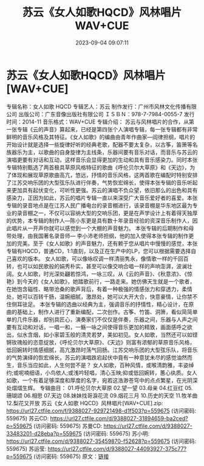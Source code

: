 ﻿---
title: 苏云《女人如歌HQCD》风林唱片WAV+CUE
date: 2023-09-04 09:07:11
categories: WAV车载音乐、镜像
tags: 华语中文
---
# 苏云《女人如歌HQCD》风林唱片[WAV+CUE]

专辑名称：女人如歌 HQCD
专辑艺人：苏云
制作发行：广州市风林文化传播有限公司
出版公司：广东音像出版社有限公司
ＩＳＢＮ：978-7-7984-0055-7
发行时间：2014-11
音乐格式：WAV+CUE
专辑介绍：
苏云与风林唱片的合作，从第一张专辑《云的声音》算起来，已经是第四张个人演唱专辑，每一张专辑都有非常鲜明的音乐风格及其特征。《女人如歌》的编曲由青年作曲家—阎律担纲，唱片的开始设计就是选择一些旋律好听的经典老歌，配器不要太复杂，以古筝，笛箫等名族器乐为主，以歌曲的自身旋律为主线条，乐器间要有音乐对话，而音乐与苏云的演唱更要有对话和互动，这样音乐会显得更加的生动和具有音乐感染力。同时本张专辑特别甄选了两首极具草原风格特征的歌曲《呼伦贝尔大草原》和《天边》，为了体现和展现草原歌曲高亢，悠远，抒情的音乐风格，这两首歌在编配时特别安排了江苏交响乐团的大型弦乐队进行伴奏，气势恢宏绵长，使得本张专辑的音乐听起来更加具有起伏变化，可听性更强。苏云的演唱不负众望，依旧那么的出色和具有感染力，正因为如此，苏云的唱片专辑一直以来深受广大音乐爱好者的喜爱。本张专辑的录音地点是在江苏人民广播电台的录音棚进行，该录音棚是华东地区最为专业的录音棚之一，不仅可以容纳大型的交响乐团，更是在声学设计上有着得天独厚的优势，本专辑的制作人—陈小东更是具有数十年录音经验的资深音乐制作人，因此唱片从一开声你就可以感觉到一个大棚的声音魅力。
本张专辑的后期制作和母带处理，由我国著名录音师—
李小沛老师担纲，他的加入使得本张专辑的制作更加的完美。至于《女人如歌》的声音魅力，还有赖于您从唱片中慢慢的感觉，本张专辑有HQCD，普通CD，1:1直刻，以及正在生产中的LP，您可以根据需要选择自己喜欢的版本。
女人如歌，可以像咏叹调一样清丽隽永，像情歌一样的千回百转，也可以如民歌般的娟秀朴实，甚至可以像交响合唱一样的声响澎湃，波澜壮阔。女人如歌，时光深处翩若惊鸿，一咏三叹。从《云的声音》、《秋意浓》、《惊艳》到今天的《女人如歌》，她踏歌前行，一路走来。她仿佛天生就是一个歌者，在她饱含磁性、略带沧桑的歌声背后，有着一种极强的情感张力和穿透力，柔情处，她可以百转千肠，温婉细腻，激昂处，她可以大开大合，快意豪情，让你禁不住侧耳驻足。
本张专辑的选曲以经典为主，强调音乐的抒情性，精心设计，在原曲的基础上，制作人进行了重新编配，二次创作。古筝、竹笛、洞箫，看似简简单单的几件乐器，却别具匠心，演奏家们不仅仅是伴奏，乐器之间，乐器与人声之间要有互动和对话，一唱一和，一觞一咏之间使得音乐更加的精致，画面感呼之欲出，似水含烟，如小家碧玉般的清灵若梦，美如初见。女人如歌，当然还可以如铿锵玫瑰般的恣意绽放，《呼伦贝尔大草原》、《天边》则富有浓郁的草原音乐风格，低回婉转时情感细腻，高亢激昂时荡气回肠。江苏交响乐团的大型弦乐队，将音乐的气势演绎的恢宏绵长，苏云的演唱跌宕起伏中竟有一种意犹未尽的感觉油然而生，音乐当应如此，人生何尝不是？
女人如歌，百种风情，或喉清韵雅，丰姿绰约;或呢喃细语，小鸟依人;或浅吟轻唱，清心玉映;抑或低回婉转，蕙心纨质。女人如歌，一个有着足够深度和厚度的名字，宛若这浩渺苍穹中的点点繁星，在光阴深处熠熠生辉。
专辑曲目：
01.呼伦贝尔大草原
02.望一望
03.母亲
04.红豆红
05.珊瑚颂
06.相思
07.天边
08.妹妹找哥淚花流
09.烟花三月
10.历史的天空
11.牧羊曲
12.梨花又开放
苏云《女人如歌 HQCD》风林唱片[WAV+CUE].zip: https://url27.ctfile.com/f/9388027-929721498-d1f503?p=559675
(访问密码: 559675)
苏云CD: https://url27.ctfile.com/d/9388027-31894659-ba2ced?p=559675
(访问密码: 559675)
苏曼CD: https://url27.ctfile.com/d/9388027-33483201-d28eba?p=559675
(访问密码: 559675)
苏小明: https://url27.ctfile.com/d/9388027-35459870-f52628?p=559675
(访问密码: 559675)
苏运莹: https://url27.ctfile.com/d/9388027-44093927-375c77?p=559675
(访问密码: 559675)
原文：[链接](https://blog.sina.com.cn/s/blog_1647c7e76010313c0.html)